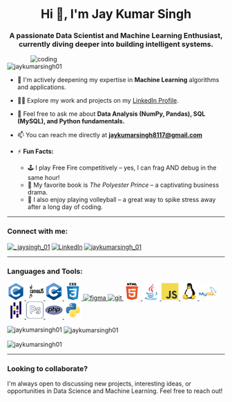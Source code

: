 <h1 align="center">Hi 👋, I'm Jay Kumar Singh</h1>
<h3 align="center">A passionate Data Scientist and Machine Learning Enthusiast, currently diving deeper into building intelligent systems.</h3>

<img align="right" alt="coding" width="450" src="https://camo.githubusercontent.com/5046cb083418fd1922b7f5990e594c3bb06f5d87e5516cd8839ae0aa48b3aec4/68747470733a2f2f696d%...gif">

<p align="left"> <img src="https://komarev.com/ghpvc/?username=jaykumarsingh01&label=Profile%20views&color=0e75b6&style=flat" alt="jaykumarsingh01" /> </p>

- 🌱 I'm actively deepening my expertise in **Machine Learning** algorithms and applications.
- 👨‍💻 Explore my work and projects on my [LinkedIn Profile](https://www.linkedin.com/in/jay-kumar-singh-7a91b0260/).
- 💬 Feel free to ask me about **Data Analysis (NumPy, Pandas), SQL (MySQL), and Python fundamentals.**
- 📫 You can reach me directly at **jaykumarsingh8117@gmail.com**

- ⚡ **Fun Facts:**
    * 🕹️ I play Free Fire competitively – yes, I can frag AND debug in the same hour!
    * 📖 My favorite book is *The Polyester Prince* – a captivating business drama.
    * 🏐 I also enjoy playing volleyball – a great way to spike stress away after a long day of coding.

---

<h3 align="left">Connect with me:</h3>
<p align="left">
<a href="https://twitter.com/_jaysingh_01" target="_blank"><img align="center" src="https://raw.githubusercontent.com/rahuldkjain/github-profile-readme-generator/master/src/images/icons/Social/twitter.svg" alt="_jaysingh_01" height="30" width="40" /></a>
<a href="https://www.linkedin.com/in/jay-kumar-singh-7a91b0260/" target="_blank"><img align="center" src="https://raw.githubusercontent.com/rahuldkjain/github-profile-readme-generator/master/src/images/icons/Social/linked-in-alt.svg" alt="LinkedIn" height="30" width="40" /></a>
<a href="https://instagram.com/jaykumarsingh_01" target="_blank"><img align="center" src="https://raw.githubusercontent.com/rahuldkjain/github-profile-readme-generator/master/src/images/icons/Social/instagram.svg" alt="jaykumarsingh_01" height="30" width="40" /></a>
</p>

---

<h3 align="left">Languages and Tools:</h3>
<p align="left"> <a href="https://www.cprogramming.com/" target="_blank" rel="noreferrer"> <img src="https://raw.githubusercontent.com/devicons/devicon/master/icons/c/c-original.svg" alt="c" width="40" height="40"/> </a> <a href="https://canvasjs.com" target="_blank" rel="noreferrer"> <img src="https://raw.githubusercontent.com/Hardik0307/Hardik0307/master/assets/canvasjs-charts.svg" alt="canvasjs" width="40" height="40"/> </a> <a href="https://www.w3schools.com/cpp/" target="_blank" rel="noreferrer"> <img src="https://raw.githubusercontent.com/devicons/devicon/master/icons/cplusplus/cplusplus-original.svg" alt="cplusplus" width="40" height="40"/> </a> <a href="https://www.w3schools.com/css/" target="_blank" rel="noreferrer"> <img src="https://raw.githubusercontent.com/devicons/devicon/master/icons/css3/css3-original-wordmark.svg" alt="css3" width="40" height="40"/> </a> <a href="https://www.figma.com/" target="_blank" rel="noreferrer"> <img src="https://www.vectorlogo.zone/logos/figma/figma-icon.svg" alt="figma" width="40" height="40"/> </a> <a href="https://git-scm.com/" target="_blank" rel="noreferrer"> <img src="https://www.vectorlogo.zone/logos/git-scm/git-scm-icon.svg" alt="git" width="40" height="40"/> </a> <a href="https://www.w3.org/html/" target="_blank" rel="noreferrer"> <img src="https://raw.githubusercontent.com/devicons/devicon/master/icons/html5/html5-original-wordmark.svg" alt="html5" width="40" height="40"/> </a> <a href="https://www.java.com" target="_blank" rel="noreferrer"> <img src="https://raw.githubusercontent.com/devicons/devicon/master/icons/java/java-original.svg" alt="java" width="40" height="40"/> </a> <a href="https://developer.mozilla.org/en-US/docs/Web/JavaScript" target="_blank" rel="noreferrer"> <img src="https://raw.githubusercontent.com/devicons/devicon/master/icons/javascript/javascript-original.svg" alt="javascript" width="40" height="40"/> </a> <a href="https://www.linux.org/" target="_blank" rel="noreferrer"> <img src="https://raw.githubusercontent.com/devicons/devicon/master/icons/linux/linux-original.svg" alt="linux" width="40" height="40"/> </a> <a href="https://www.mysql.com/" target="_blank" rel="noreferrer"> <img src="https://raw.githubusercontent.com/devicons/devicon/master/icons/mysql/mysql-original-wordmark.svg" alt="mysql" width="40" height="40"/> </a> <a href="https://pandas.pydata.org/" target="_blank" rel="noreferrer"> <img src="https://raw.githubusercontent.com/devicons/devicon/2ae2a900d2f041da66e950e4d48052658d850630/icons/pandas/pandas-original.svg" alt="pandas" width="40" height="40"/> </a> <a href="https://www.photoshop.com/en" target="_blank" rel="noreferrer"> <img src="https://raw.githubusercontent.com/devicons/devicon/master/icons/photoshop/photoshop-line.svg" alt="photoshop" width="40" height="40"/> </a> <a href="https://www.php.net" target="_blank" rel="noreferrer"> <img src="https://raw.githubusercontent.com/devicons/devicon/master/icons/php/php-original.svg" alt="php" width="40" height="40"/> </a> <a href="https://www.python.org" target="_blank" rel="noreferrer"> <img src="https://raw.githubusercontent.com/devicons/devicon/master/icons/python/python-original.svg" alt="python" width="40" height="40"/> </a> </p>

<p><img align="left" src="https://github-readme-stats.vercel.app/api/top-langs?username=jaykumarsingh01&show_icons=true&locale=en&layout=compact" alt="jaykumarsingh01" /></p>

<p>&nbsp;<img align="center" src="https://github-readme-stats.vercel.app/api?username=jaykumarsingh01&show_icons=true&locale=en" alt="jaykumarsingh01" /></p>

<p><img align="center" src="https://github-readme-streak-stats.herokuapp.com/?user=jaykumarsingh01&" alt="jaykumarsingh01" /></p>

---

### Looking to collaborate?

I'm always open to discussing new projects, interesting ideas, or opportunities in Data Science and Machine Learning. Feel free to reach out!
